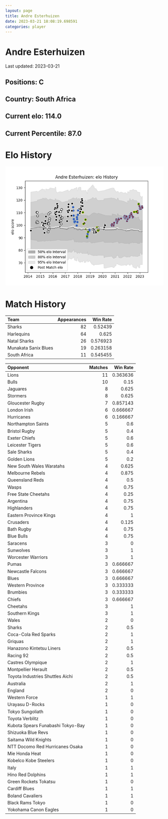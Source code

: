 ```yaml
---  
layout: page  
title: Andre Esterhuizen  
date: 2023-03-21 18:08:19.698591  
categories: player  
---
```

# Andre Esterhuizen


Last updated: 2023-03-21
## Positions: C

## Country: South Africa

## Current elo: 114.0

## Current Percentile: 87.0

# Elo History


![elo history](history_AndreEsterhuizen.png)
# Match History


| Team                 |   Appearances |   Win Rate |
|:---------------------|--------------:|-----------:|
| Sharks               |            82 |   0.52439  |
| Harlequins           |            64 |   0.625    |
| Natal Sharks         |            26 |   0.576923 |
| Munakata Sanix Blues |            19 |   0.263158 |
| South Africa         |            11 |   0.545455 |

| Opponent                          |   Matches |   Win Rate |
|:----------------------------------|----------:|-----------:|
| Lions                             |        11 |   0.363636 |
| Bulls                             |        10 |   0.15     |
| Jaguares                          |         8 |   0.625    |
| Stormers                          |         8 |   0.625    |
| Gloucester Rugby                  |         7 |   0.857143 |
| London Irish                      |         6 |   0.666667 |
| Hurricanes                        |         6 |   0.166667 |
| Northampton Saints                |         5 |   0.6      |
| Bristol Rugby                     |         5 |   0.4      |
| Exeter Chiefs                     |         5 |   0.6      |
| Leicester Tigers                  |         5 |   0.6      |
| Sale Sharks                       |         5 |   0.4      |
| Golden Lions                      |         5 |   0.2      |
| New South Wales Waratahs          |         4 |   0.625    |
| Melbourne Rebels                  |         4 |   0.875    |
| Queensland Reds                   |         4 |   0.5      |
| Wasps                             |         4 |   0.75     |
| Free State Cheetahs               |         4 |   0.25     |
| Argentina                         |         4 |   0.75     |
| Highlanders                       |         4 |   0.75     |
| Eastern Province Kings            |         4 |   1        |
| Crusaders                         |         4 |   0.125    |
| Bath Rugby                        |         4 |   0.75     |
| Blue Bulls                        |         4 |   0.75     |
| Saracens                          |         3 |   0        |
| Sunwolves                         |         3 |   1        |
| Worcester Warriors                |         3 |   1        |
| Pumas                             |         3 |   0.666667 |
| Newcastle Falcons                 |         3 |   0.666667 |
| Blues                             |         3 |   0.666667 |
| Western Province                  |         3 |   0.333333 |
| Brumbies                          |         3 |   0.333333 |
| Chiefs                            |         3 |   0.666667 |
| Cheetahs                          |         3 |   1        |
| Southern Kings                    |         3 |   1        |
| Wales                             |         2 |   0        |
| Sharks                            |         2 |   0.5      |
| Coca-Cola Red Sparks              |         2 |   1        |
| Griquas                           |         2 |   1        |
| Hanazono Kintetsu Liners          |         2 |   0.5      |
| Racing 92                         |         2 |   0.5      |
| Castres Olympique                 |         2 |   1        |
| Montpellier Herault               |         2 |   0.5      |
| Toyota Industries Shuttles Aichi  |         2 |   0.5      |
| Australia                         |         2 |   1        |
| England                           |         2 |   0        |
| Western Force                     |         1 |   1        |
| Urayasu D-Rocks                   |         1 |   0        |
| Tokyo Sungoliath                  |         1 |   0        |
| Toyota Verblitz                   |         1 |   0        |
| Kubota Spears Funabashi Tokyo-Bay |         1 |   0        |
| Shizuoka Blue Revs                |         1 |   0        |
| Saitama Wild Knights              |         1 |   0        |
| NTT Docomo Red Hurricanes Osaka   |         1 |   0        |
| Mie Honda Heat                    |         1 |   0        |
| Kobelco Kobe Steelers             |         1 |   0        |
| Italy                             |         1 |   1        |
| Hino Red Dolphins                 |         1 |   1        |
| Green Rockets Tokatsu             |         1 |   0        |
| Cardiff Blues                     |         1 |   1        |
| Boland Cavaliers                  |         1 |   1        |
| Black Rams Tokyo                  |         1 |   0        |
| Yokohama Canon Eagles             |         1 |   0        |